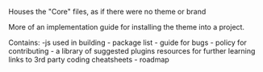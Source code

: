 Houses the "Core" files, as if there were no theme or brand

More of an implementation guide for installing the theme into a project.

Contains:
    -js used in building
    - package list
    - guide for bugs
    - policy for contributing
    - a library of
        suggested plugins
        resources for further learning
        links to 3rd party
        coding cheatsheets
    - roadmap
